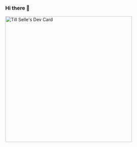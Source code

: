 ### Hi there 👋
<a href="https://app.daily.dev/TillSelle"><img src="https://github.com/rebelchris/tillselle/blob/master/devcard.svg" width="400" alt="Till Selle's Dev Card"/></a>
<!--
**TillSelle/TillSelle** is a ✨ _special_ ✨ repository because its `README.md` (this file) appears on your GitHub profile.

Here are some ideas to get you started:


- 🌱 I’m currently learning ...
- 👯 I’m looking to collaborate on ...
- 🤔 I’m looking for help with ...
- 💬 Ask me about ...
- 📫 How to reach me: ...
- 😄 Pronouns: ...
- ⚡ Fun fact: ...
-->
